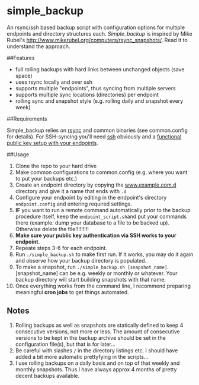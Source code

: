 # simple_backup
An rsync/ssh based backup script with configuration options for multiple endpoints and directory structures each. *Simple_backup* is inspired by Mike Rubel's http://www.mikerubel.org/computers/rsync_snapshots/. Read it to understand the approach.

##Features

- full rolling backups with hard links between unchanged objects (save space)
- uses rsync locally and over ssh
- supports multiple "endpoints", thus syncing from multiple servers
- supports multiple sync locations (directories) per endpoint
- rolling sync and snapshot style (e.g. rolling daily and snapshot every week)

##Requirements

Simple_backup relies on [rsync](https://rsync.samba.org/) and common binaries (see common.config for details). For SSH-syncing you'll need [ssh](http://www.openssh.com/) obviously and a [functional public key setup with your endpoints](http://linuxconfig.org/passwordless-ssh).

##Usage

1. Clone the repo to your hard drive
2. Make common configurations to common.config (e.g. where you want to put your backups etc.)
3. Create an endpoint directory by copying the www.example.com.d directory and give it a name that ends with `.d`
4. Configure your endpoint by editing in the endpoint's directory `endpoint.config` and entering required settings.
5. **IF** you want to run a remote command automatically prior to the backup procedure itself, keep the `endpoint_script.sh`and put your commands there (example: dump your database to a file to be backed up). Otherwise delete the file!!!!!!!!!
6. **Make sure your public key authentication via SSH works to your endpoint**.
7. Repeate steps 3-6 for each endpoint.
8. Run `./simple_backup.sh` to make first run. If it works, you may do it again and observe how your backup directory is populated.
9. To make a snapshot, run `./simple_backup.sh [snapshot_name]`. [snapshot_name] can be e.g. weekly or monthly or whatever. Your backup directory will start building snapshots with that name.
10. Once everything works from the command line, I recommend preparing meaningful **cron jobs** to get things automated.

## Notes

1. Rolling backups as well as snapshots are statically defined to keep 4 consecutive versions, not more or less. The amount of consecutive versions to be kept in the backup archive should be set in the configuration file(s), but that is for later...
2. Be careful with slashes `/` in the directory listings etc. I should have added a bit more automatic prettyfying in the scripts...
3. I use rolling backups on a daily basis and on top of that weekly and monthly snapshots. Thus I have always approx 4 months of pretty decent backups available.




